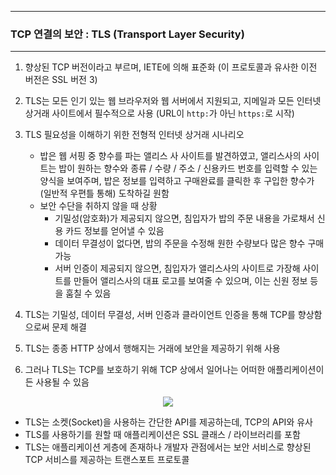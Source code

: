 -----
### TCP 연결의 보안 : TLS (Transport Layer Security)
-----
1. 향상된 TCP 버전이라고 부르며, IETE에 의해 표준화 (이 프로토콜과 유사한 이전 버전은 SSL 버전 3)
2. TLS는 모든 인기 있는 웹 브라우저와 웹 서버에서 지원되고, 지메일과 모든 인터넷 상거래 사이트에서 필수적으로 사용 (URL이 ```http:```가 아닌 ```https:```로 시작)
3. TLS 필요성을 이해하기 위한 전형적 인터넷 상거래 시나리오
   - 밥은 웹 서핑 중 향수를 파는 앨리스 사 사이트를 발견하였고, 앨리스사의 사이트는 밥이 원하는 향수와 종류 / 수량 / 주소 / 신용카드 번호를 입력할 수 있는 양식을 보여주며, 밥은 정보를 입력하고 구매완료를 클릭한 후 구입한 향수가 (일반적 우편틀 통해) 도착하길 원함
   - 보안 수단을 취하지 않을 때 상황
     + 기밀성(암호화)가 제공되지 않으면, 침입자가 밥의 주문 내용을 가로채서 신용 카드 정보를 얻어낼 수 있음
     + 데이터 무결성이 없다면, 밥의 주문을 수정해 원한 수량보다 많은 향수 구매 가능
     + 서버 인증이 제공되지 않으면, 침입자가 앨리스사의 사이트로 가장해 사이트를 만들어 앨리스사의 대표 로고를 보여줄 수 있으며, 이는 신원 정보 등을 훔칠 수 있음

4. TLS는 기밀성, 데이터 무결성, 서버 인증과 클라이언트 인증을 통해 TCP를 향상함으로써 문제 해결
5. TLS는 종종 HTTP 상에서 행해지는 거래에 보안을 제공하기 위해 사용
6. 그러나 TLS는 TCP를 보호하기 위해 TCP 상에서 일어나는 어떠한 애플리케이션이든 사용될 수 있음
<div align="center">
<img src="https://github.com/user-attachments/assets/12aa5d97-c0b6-4a38-9c81-0d147f79fa1e">
</div>

   - TLS는 소켓(Socket)을 사용하는 간단한 API를 제공하는데, TCP의 API와 유사
   - TLS를 사용하기를 원할 때 애플리케이션은 SSL 클래스 / 라이브러리를 포함
   - TLS는 애플리케이션 게층에 존재하나 개발자 관점에서는 보안 서비스로 향상된 TCP 서비스를 제공하는 트랜스포트 프로토콜
  

